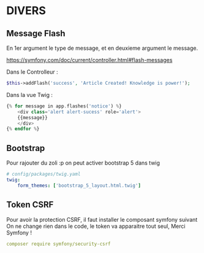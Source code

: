 DIVERS
=======


## Message Flash

En 1er argument le type de message, et en deuxieme argument le message.

https://symfony.com/doc/current/controller.html#flash-messages

Dans le Controlleur : 

```php
$this->addFlash('success', 'Article Created! Knowledge is power!');
```

Dans la vue Twig : 

```php
{% for message in app.flashes('notice') %}
    <div class='alert alert-sucess' role='alert'>
    {{message}}
    </div>
{% endfor %}
```

## Bootstrap


Pour rajouter du zoli :p on peut activer bootstrap 5 dans twig

```yaml
# config/packages/twig.yaml
twig:
    form_themes: ['bootstrap_5_layout.html.twig']
```

## Token CSRF

Pour avoir la protection CSRF, il faut installer le composant symfony suivant On ne change rien dans le code, le token va apparaitre tout seul, Merci Symfony !

```yaml
composer require symfony/security-csrf
```
